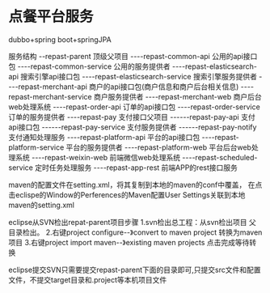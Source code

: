 # 点餐平台服务
dubbo+spring boot+springJPA

服务结构
--repast-parent  顶级父项目
----repast-common-api  公用的api接口包
----repast-common-service  公用的服务提供者
----repast-elasticsearch-api  搜索引擎api接口包
----repast-elasticsearch-service  搜索引擎服务提供者
----repast-merchant-api  商户的api接口包(商户信息和商户后台相关信息)
----repast-merchant-service  商户服务提供者
----repast-merchant-web  商户后台web处理系统
----repast-order-api  订单的api接口包
----repast-order-service  订单的服务提供者
----repast-pay  支付接口父项目
------repast-pay-api  支付api接口包
------repast-pay-service  支付服务提供者
------repast-pay-notify  支付通知处理服务
----repast-platform-api  平台的api接口包
----repast-platform-service  平台的服务提供者
----repast-platform-web  平台后台web处理系统
----repast-weixin-web  前端微信web处理系统
----repast-scheduled-service  定时任务处理服务
----repast-app-rest  前端APP的rest接口服务

maven的配置文件在setting.xml，将其复制到本地的maven的conf中覆盖，
在点击eclispe的Window的Perferences的Maven配置User Settings关联到本地maven的setting.xml

eclipse从SVN检出repat-parent项目步骤
1.svn检出总工程：从svn检出项目    父目录检出。
2.右键project  configure--》convert  to  maven project    转换为maven项目
3.右键project  import     maven--》existing maven projects 点击完成等待转换

eclipse提交SVN只需要提交repast-parent下面的目录即可,只提交src文件和配置文件，不提交target目录和.project等本机项目文件
